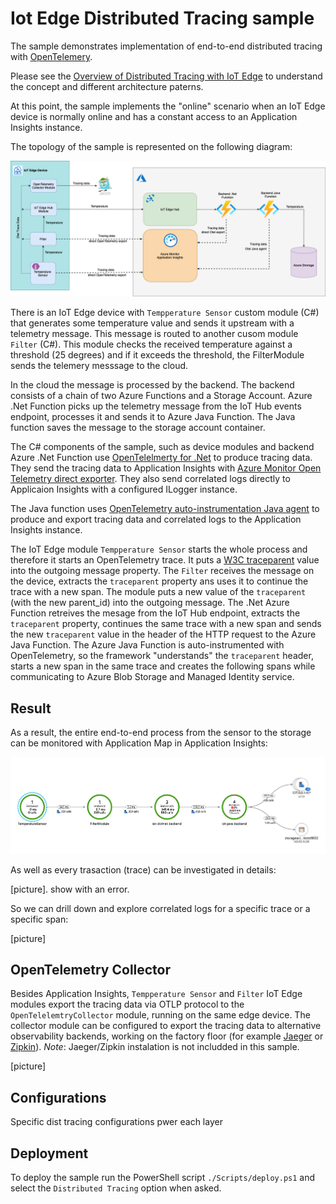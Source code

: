 # Iot Edge Distributed Tracing sample

The sample demonstrates implementation of end-to-end distributed tracing with [OpenTelemery]().  

Please see the [Overview of Distributed Tracing with IoT Edge]() to understand the concept and different architecture paterns. 

At this point, the sample implements the "online" scenario when an IoT Edge device is normally online and has a constant access to an Application Insights instance.  

The topology of the sample is represented on the following diagram:

![distr-tarcing-sampple](./../docs/iot-distr-tracing-sample.png)


There is an IoT Edge device with `Tempperature Sensor` custom module (C#) that generates some temperature value and sends it upstream with a telemetry message. This message is routed to another cusom module `Filter` (C#). This module checks the received temperature against a threshold (25 degrees) and if it exceeds the threshold, the FilterModule sends the telemery messsage to the cloud.

In the cloud the message is processed by the backend. The backend consists of a chain of two Azure Functions and a Storage Account. 
Azure .Net Function picks up the telemetry message from the IoT Hub events endpoint, processes it and sends it to Azure Java Function. The Java function saves the message to the storage account container. 

The C# components of the sample, such as device modules and backend Azure .Net Function use [OpenTelelmerty for .Net]() to produce tracing data. They send the tracing data to Application Insights with [Azure Monitor Open Telemetry direct exporter](). They also send correlated logs directly to Applicaion Insights with a configured ILogger instance.

The Java function uses [OpenTelemetry auto-instrumentation Java agent]() to produce and export tracing data and correlated logs to the Application Insights instance.  

The IoT Edge module `Tempperature Sensor` starts the whole process and therefore it starts an OpenTelemetry trace. It puts a [W3C traceparent]() value into the outgoing message property. The `Filter` receives the message on the device, extracts the `traceparent` property ans uses it to continue the trace with a new span. The module puts a new value of the `traceparent` (with the new parent_id) into the outgoing message. The .Net Azure Function retreives the mesage from the IoT Hub endpoint, extracts the `traceparent` property, continues the same trace with a new span and sends the new `traceparent` value in the header of the HTTP request to the Azure Java Function. The Azure Java Function is auto-instrumented with OpenTelemetry, so the framework "understands" the `traceparent` header, starts a new span in the same trace and creates the following spans while communicating to Azure Blob Storage and Managed Identity service.

## Result
As a result, the entire end-to-end process from the sensor to the storage can be monitored with Application Map in Application Insights:

![aapplication-map](./../docs/application-map.png)

As well as every trasaction (trace) can be investigated in details:

[picture]. show with an error.

So we can drill down and explore correlated logs for a specific trace or a specific span:

[picture]

## OpenTelemetry Collector
Besides Application Insights, `Tempperature Sensor` and `Filter` IoT Edge modules export the tracing data via OTLP protocol to the `OpenTelelemtryCollector` module, running on the same edge device. The collector module can be configured to export the tracing data to alternative observability backends, working on the factory floor (for example [Jaeger]() or [Zipkin]()). _Note_: Jaeger/Zipkin instalation is not includded in this sample.

[picture]

## Configurations
Specific dist tracing configurations pwer each layer
  

## Deployment
To deploy the sample run the PowerShell script `./Scripts/deploy.ps1` and select the `Distributed Tracing` option when asked.  

 


